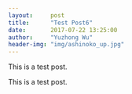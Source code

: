```yaml
---
layout:     post
title:      "Test Post6"
date:       2017-07-22 13:25:00
author:     "Yuzhong Wu"
header-img: "img/ashinoko_up.jpg"
---
```


<p>This is a test post.</p>
<p>This is a test post.</p>
